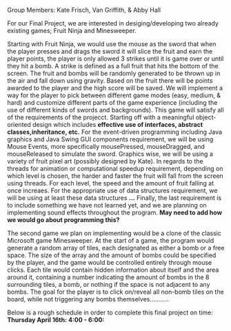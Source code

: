
Group Members: Kate Frisch, Van Griffith, & Abby Hall

For our Final Project, we are interested in desiging/developing two already existing games; Fruit Ninja and Minesweeper. 

Starting with Fruit Ninja, we would use the mouse as the sword that when the player presses and drags the sword it will slice the fruit and earn the player points, the player is only allowed 3 strikes until it is game over or until they hit a bomb. A strike is defined as a full fruit that hits the bottom of the screen. The fruit and bombs will be randomly generated to be thrown up in the air and fall down using gravity. Based on the fruit there will be points awarded to the player and the high score will be saved. We will implement a way for the player to pick between different game modes (easy, medium, & hard) and customize different parts of the game experience (including the use of different kinds of swords and backgrounds). This game will satisfy all of the requirements of the projecct. Starting off with a meaningful object-oriented design which includes **effective use of interfaces, abstract classes,inheritance, etc.** For the event-driven programming including Java graphics and Java Swing GUI components requirement, we will be using Mouse Events, more specifically mousePressed, mouseDragged, and mouseReleased to simulate the sword. Graphics wise, we will be using a variety of fruit pixel art (possibly designed by Kate). In regards to the threads for animation or computational speedup requirement, depending on which level is chosen, the harder and faster the fruit will fall from the screen using threads. For each level, the speed and the amount of fruit falling at once increaes. For the appropriate use of data structures requirement, we will be using at least these data structures **...** Finally, the last requirement is to include something we have not learned yet, and we are planning on implementing sound effects throughout the program. **May need to add how we would go about programming this?**

The second game we plan on implementing would be a clone of the classic Microsoft game Minesweeper. At the start of a game, the program would generate a random array of tiles, each designated as either a bomb or a free space. The size of the array and the amount of bombs could be specified by the player, and the game would be controlled entirely through mouse clicks. Each tile would contain hidden information about itself and the area around it, containing a number indicating the amount of bombs in the 8 surrounding tiles, a bomb, or nothing if the space is not adjacent to any bombs. The goal for the player is to click on/reveal all non-bomb tiles on the board, while not triggering any bombs themselves...........

Below is a rough schedule in order to complete this final project on time:
               **Thursday April 16th: 4:00 - 6:00:** 
                       
